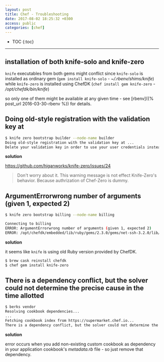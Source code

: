 ```yaml
---
layout: post
title: Chef - Troubleshooting
date: 2017-08-02 18:25:32 +0300
access: public
categories: [chef]
---
```


<!-- more -->

* TOC
{:toc}
<hr>

## installation of both knife-solo and knife-zero

`knife` executables from both gems might conflict since `knife-solo` is
installed as ordinary gem (`gem install knife-solo` - _~/.rbenv/shims/knife_)
while `knife-zero` is installed using ChefDK (`chef install gem knife-zero` -
_/opt/chefdk/bin/knife_) 

so only one of them might be available at any given time -
see [rbenv]({% post_url 2016-03-30-rbenv %}) for details.

## Doing old-style registration with the validation key at

```sh
$ knife zero bootstrap builder --node-name builder
Doing old-style registration with the validation key at ...
Delete your validation key in order to use your user credentials instead
```

**solution**

<https://github.com/higanworks/knife-zero/issues/24>

> Don't worry about it.
> This warning message is not effect Knife-Zero's behavior.
> Because authrization of Chef-Zero is dummy.

## ArgumentErrorwrong number of arguments (given 1, expected 2)

```sh
$ knife zero bootstrap billing --node-name billing

Connecting to billing
ERROR: ArgumentErrorwrong number of arguments (given 1, expected 2)
ERROR: /opt/chefdk/embedded/lib/ruby/gems/2.3.0/gems/net-ssh-3.2.0/lib/net/ssh/connection/keepalive.rb:36:in `send_as_needed'
```

**solution**

it seems like `knife` is using old Ruby version provided by ChefDK.

```sh
$ brew cask reinstall chefdk
$ chef gem install knife-zero
```

## There is a dependency conflict, but the solver could not determine the precise cause in the time allotted

```sh
$ berks vendor
Resolving cookbook dependencies...
...
Fetching cookbook index from https://supermarket.chef.io...
There is a dependency conflict, but the solver could not determine the precise cause in the time allotted.
```

**solution**

error occurs when you add non-existing custom cookbook as dependency in your
application cookbook's _metadata.rb_ file - so just remove that dependency.
